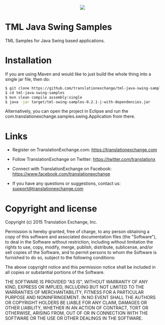 <p align="center">
  <img src="https://avatars0.githubusercontent.com/u/1316274?v=3&s=200">
</p>

TML Java Swing Samples
===

TML Samples for Java Swing based applications.

Installation
==================

If you are using Maven and would like to just build the whole thing into a single jar file, then do:

```bash
$ git clone https://github.com/translationexchange/tml-java-swing-samples.git
$ cd tml-java-swing-samples
$ mvn clean compile assembly:single
$ java -jar target/tml-swing-samples-0.2.1-j-with-dependencies.jar
```

Alternatively, you can open the project in Eclipse and run the com.translationexchange.samples.swing.Application from there.


Links
==================

* Register on TranslationExchange.com: https://translationexchange.com

* Follow TranslationExchange on Twitter: https://twitter.com/translationx

* Connect with TranslationExchange on Facebook: https://www.facebook.com/translationexchange

* If you have any questions or suggestions, contact us: support@translationexchange.com


Copyright and license
==================

Copyright (c) 2015 Translation Exchange, Inc.

Permission is hereby granted, free of charge, to any person obtaining
a copy of this software and associated documentation files (the
"Software"), to deal in the Software without restriction, including
without limitation the rights to use, copy, modify, merge, publish,
distribute, sublicense, and/or sell copies of the Software, and to
permit persons to whom the Software is furnished to do so, subject to
the following conditions:

The above copyright notice and this permission notice shall be
included in all copies or substantial portions of the Software.

THE SOFTWARE IS PROVIDED "AS IS", WITHOUT WARRANTY OF ANY KIND,
EXPRESS OR IMPLIED, INCLUDING BUT NOT LIMITED TO THE WARRANTIES OF
MERCHANTABILITY, FITNESS FOR A PARTICULAR PURPOSE AND
NONINFRINGEMENT. IN NO EVENT SHALL THE AUTHORS OR COPYRIGHT HOLDERS BE
LIABLE FOR ANY CLAIM, DAMAGES OR OTHER LIABILITY, WHETHER IN AN ACTION
OF CONTRACT, TORT OR OTHERWISE, ARISING FROM, OUT OF OR IN CONNECTION
WITH THE SOFTWARE OR THE USE OR OTHER DEALINGS IN THE SOFTWARE.
